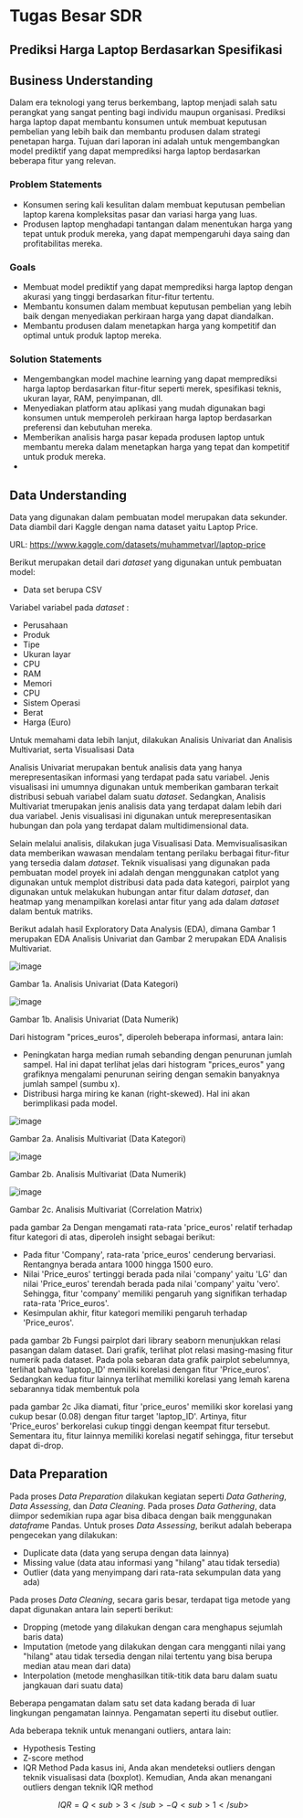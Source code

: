 # Tugas Besar SDR

## Prediksi Harga Laptop Berdasarkan Spesifikasi

## Business Understanding
Dalam era teknologi yang terus berkembang, laptop menjadi salah satu perangkat yang sangat penting bagi individu maupun organisasi. Prediksi harga laptop dapat membantu konsumen untuk membuat keputusan pembelian yang lebih baik dan membantu produsen dalam strategi penetapan harga. Tujuan dari laporan ini adalah untuk mengembangkan model prediktif yang dapat memprediksi harga laptop berdasarkan beberapa fitur yang relevan.
### Problem Statements
- Konsumen sering kali kesulitan dalam membuat keputusan pembelian laptop karena kompleksitas pasar dan variasi harga yang luas.
- Produsen laptop menghadapi tantangan dalam menentukan harga yang tepat untuk produk mereka, yang dapat mempengaruhi daya saing dan profitabilitas mereka.
### Goals
- Membuat model prediktif yang dapat memprediksi harga laptop dengan akurasi yang tinggi berdasarkan fitur-fitur tertentu.
- Membantu konsumen dalam membuat keputusan pembelian yang lebih baik dengan menyediakan perkiraan harga yang dapat diandalkan.
- Membantu produsen dalam menetapkan harga yang kompetitif dan optimal untuk produk laptop mereka.
### Solution Statements
- Mengembangkan model machine learning yang dapat memprediksi harga laptop berdasarkan fitur-fitur seperti merek, spesifikasi teknis, ukuran layar, RAM, penyimpanan, dll.
- Menyediakan platform atau aplikasi yang mudah digunakan bagi konsumen untuk memperoleh perkiraan harga laptop berdasarkan preferensi dan kebutuhan mereka.
- Memberikan analisis harga pasar kepada produsen laptop untuk membantu mereka dalam menetapkan harga yang tepat dan kompetitif untuk produk mereka.
- 
## Data Understanding

Data yang digunakan dalam pembuatan model merupakan data sekunder. Data diambil dari Kaggle dengan nama dataset yaitu Laptop Price.

URL: https://www.kaggle.com/datasets/muhammetvarl/laptop-price

Berikut merupakan detail dari *dataset* yang digunakan untuk pembuatan model:
- Data set berupa CSV
  
Variabel variabel pada *dataset* :
- Perusahaan
- Produk
- Tipe
- Ukuran layar
- CPU
- RAM
- Memori
- CPU
- Sistem Operasi
- Berat
- Harga (Euro)
  
Untuk memahami data lebih lanjut, dilakukan Analisis Univariat dan Analisis Multivariat, serta Visualisasi Data

Analisis Univariat merupakan bentuk analisis data yang hanya merepresentasikan informasi yang terdapat pada satu variabel.  Jenis visualisasi ini umumnya digunakan untuk memberikan gambaran terkait distribusi sebuah variabel dalam suatu *dataset*. Sedangkan, Analisis Multivariat tmerupakan jenis analisis data yang terdapat dalam lebih dari dua variabel. Jenis visualisasi ini digunakan untuk merepresentasikan hubungan dan pola yang terdapat dalam multidimensional data. 

Selain melalui analisis, dilakukan juga Visualisasi Data. Memvisualisasikan data memberikan wawasan mendalam tentang perilaku berbagai fitur-fitur yang tersedia dalam *dataset*. 
Teknik visualisasi yang digunakan pada pembuatan model proyek ini adalah dengan menggunakan catplot yang digunakan untuk memplot distribusi data pada data kategori, pairplot yang digunakan untuk melakukan hubungan antar fitur dalam *dataset*, dan heatmap yang menampilkan korelasi antar fitur yang ada dalam *dataset* dalam bentuk matriks.

Berikut adalah hasil Exploratory Data Analysis (EDA), dimana Gambar 1 merupakan EDA Analisis Univariat dan Gambar 2 merupakan EDA Analisis Multivariat.

![image](https://github.com/dreas27/SDR/assets/164930154/3639f4b8-3abd-436c-b0a1-0cfbb51b1a07)

Gambar 1a. Analisis Univariat (Data Kategori)

![image](https://github.com/dreas27/SDR/assets/164930154/e85c7a32-6d4a-4748-9a88-0dfafa776854)

Gambar 1b. Analisis Univariat (Data Numerik)

Dari histogram "prices_euros", diperoleh beberapa informasi, antara lain:
- Peningkatan harga median rumah sebanding dengan penurunan jumlah sampel. Hal ini dapat terlihat jelas dari histogram "prices_euros" yang grafiknya mengalami penurunan seiring dengan semakin banyaknya jumlah sampel (sumbu x).
- Distribusi harga miring ke kanan (right-skewed). Hal ini akan berimplikasi pada model.

![image](https://github.com/dreas27/SDR/assets/164930154/2245421d-af80-4974-a5fb-e0fd7f73d113)

Gambar 2a. Analisis Multivariat (Data Kategori)

![image](https://github.com/dreas27/SDR/assets/164930154/4290b78d-c970-4d15-8dcd-421bd71de89e)

Gambar 2b. Analisis Multivariat (Data Numerik)

![image](https://github.com/dreas27/SDR/assets/164930154/cab84463-b40e-46ba-80f7-a00afcc8dd61)

Gambar 2c. Analisis Multivariat (Correlation Matrix)

pada gambar 2a Dengan mengamati rata-rata 'price_euros' relatif terhadap fitur kategori di atas, diperoleh insight sebagai berikut:

- Pada fitur 'Company', rata-rata 'price_euros' cenderung bervariasi. Rentangnya berada antara 1000 hingga 1500 euro.
- Nilai 'Price_euros' tertinggi berada pada nilai 'company' yaitu 'LG' dan nilai 'Price_euros' terendah berada pada nilai 'company' yaitu 'vero'. Sehingga, fitur 'company' memiliki pengaruh yang signifikan terhadap rata-rata 'Price_euros'.
- Kesimpulan akhir, fitur kategori memiliki pengaruh terhadap 'Price_euros'.

pada gambar 2b Fungsi pairplot dari library seaborn menunjukkan relasi pasangan dalam dataset. Dari grafik, terlihat plot relasi masing-masing fitur numerik pada dataset. Pada pola sebaran data grafik pairplot sebelumnya, terlihat bahwa 'laptop_ID' memiliki korelasi dengan fitur 'Price_euros'. Sedangkan kedua fitur lainnya terlihat memiliki korelasi yang lemah karena sebarannya tidak membentuk pola

pada gambar 2c Jika diamati, fitur 'price_euros' memiliki skor korelasi yang cukup besar (0.08) dengan fitur target 'laptop_ID'. Artinya, fitur 'Price_euros' berkorelasi cukup tinggi dengan keempat fitur tersebut. Sementara itu, fitur lainnya memiliki korelasi negatif sehingga, fitur tersebut dapat di-drop.

## Data Preparation

Pada proses *Data Preparation* dilakukan kegiatan seperti *Data Gathering*, *Data Assessing*, dan *Data Cleaning*.
Pada proses *Data Gathering*, data diimpor sedemikian rupa agar bisa dibaca dengan baik menggunakan *datafram*e Pandas.
Untuk proses *Data Assessing*, berikut adalah beberapa pengecekan yang dilakukan:
- Duplicate data (data yang serupa dengan data lainnya)
- Missing value (data atau informasi yang "hilang" atau tidak tersedia)
- Outlier (data yang menyimpang dari rata-rata sekumpulan data yang ada)
 
Pada proses *Data Cleaning*, secara garis besar, terdapat tiga metode yang dapat digunakan antara lain seperti berikut:
- Dropping (metode yang dilakukan dengan cara menghapus sejumlah baris data)
- Imputation (metode yang dilakukan dengan cara mengganti nilai yang "hilang" atau tidak tersedia dengan nilai tertentu yang bisa berupa median atau mean dari data)
- Interpolation (metode menghasilkan titik-titik data baru dalam suatu jangkauan dari suatu data)

Beberapa pengamatan dalam satu set data kadang berada di luar lingkungan pengamatan lainnya. Pengamatan seperti itu disebut outlier.

Ada beberapa teknik untuk menangani outliers, antara lain:

- Hypothesis Testing
- Z-score method
- IQR Method
Pada kasus ini, Anda akan mendeteksi outliers dengan teknik visualisasi data (boxplot). Kemudian, Anda akan menangani outliers dengan teknik IQR method

$$ IQR = Q<sub>3</sub> - Q<sub>1</sub> $$



